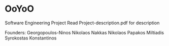 # OoYoO
Software Engineering Project
Read Project-description.pdf for description

Founders: 
Georgopoulos-Ninos Nikolaos
Nakkas Nikolaos
Papakos Miltiadis
Syrokostas Konstantinos
